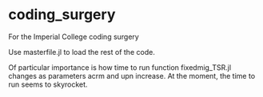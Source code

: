 # coding_surgery
For the Imperial College coding surgery

Use masterfile.jl to load the rest of the code.

Of particular importance is how time to run function fixedmig_TSR.jl changes as parameters acrm and upn increase. At the moment, the time to run seems to skyrocket.
